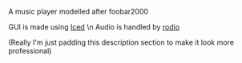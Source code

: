 A music player modelled after foobar2000

GUI is made using [Iced](https://github.com/iced-rs/iced) \n
Audio is handled by [rodio](https://github.com/RustAudio/rodio)

(Really I'm just padding this description section to make it look more professional)

